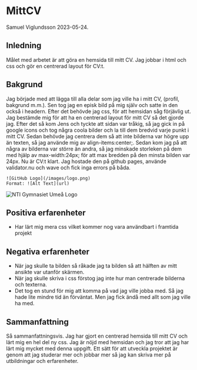 # MittCV

Samuel Viglundsson 2023-05-24.

## Inledning

Målet med arbetet är att göra en hemsida till mitt CV. Jag jobbar i html och css och gör en centrerad layout för CV:t.

## Bakgrund

Jag började med att lägga till alla delar som jag ville ha i mitt CV, (profil, bakgrund m.m.). Sen tog jag en episk bild på mig själv och satte in den också i headern. Efter det behövde jag css, för att hemsidan såg förjävlig ut. Jag bestämde mig för att ha en centrerad layout för mitt CV så det gjorde jag. Efter det så kom Jens och tyckte att sidan var tråkig, så jag gick in på google icons och tog några coola bilder och la till dem bredvid varje punkt i mitt CV. Sedan behövde jag centrera dem så att inte bilderna var högre upp än texten, så jag använde mig av align-items:center;. Sedan kom jag på att några av bilderna var större än andra, så jag minskade storleken på dem med hjälp av max-width:24px; för att max bredden på den minsta bilden var 24px. Nu är CV:t klart. Jag hostade den på github pages, använde validator.nu och wave och fick inga errors på båda.

```
![GitHub Logo](/images/logo.png)
Format: ![Alt Text](url)
```

![NTI Gymnasiet Umeå Logo](https://raw.githubusercontent.com/jensnti/Webbprojekt/master/mallar/nti_logo_white_umea.svg)

## Positiva erfarenheter

- Har lärt mig mera css vilket kommer nog vara användbart i framtida projekt

## Negativa erfarenheter


- När jag skulle ta bilden så råkade jag ta bilden så att hälften av mitt ansikte var utanför skärmen.
- När jag skulle skriva i css förstog jag inte hur man centrerade bilderna och texterna.
- Det tog en stund för mig att komma på vad jag ville jobba med. Så jag hade lite mindre tid än förväntat. Men jag fick ändå med allt som jag ville ha med.



## Sammanfattning

Så sammanfattningsvis. Jag har gjort en centrerad hemsida till mitt CV och lärt mig en hel del ny css. Jag är nöjd med hemsidan och jag tror att jag har lärt mig mycket med denna uppgift. Ett sätt för att utveckla projektet är genom att jag studerar mer och jobbar mer så jag kan skriva mer på utbildningar och erfarenheter.
